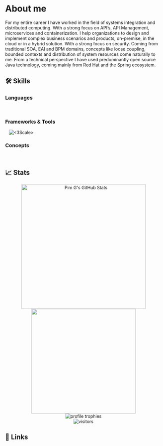 # About me
For my entire career I have worked in the field of systems integration and
distributed computing. With a strong focus on API’s, API Management,
microservices and containerization. I help organizations to design and implement
complex business scenarios and products, on-premise, in the cloud or in a hybrid
solution. With a strong focus on security. Coming from traditional SOA, EAI and
BPM domains, concepts like loose coupling, bounded contexts and distribution of
system resources come naturally to me. From a technical perspective I have used
predominantly open source Java technology, coming mainly from Red Hat and
the Spring ecosystem. 

## 🛠️ Skills

### Languages
![<Java>](https://img.shields.io/badge/Java-b57614?style=for-the-badge&logoColor=white)
![<GO>](https://img.shields.io/badge/GO-af3a03?style=for-the-badge&logoColor=white)
![<Lua>](https://img.shields.io/badge/Lua-427b58?style=for-the-badge&logoColor=white)


### Frameworks & Tools
![<OIDC>](https://img.shields.io/badge/OIDC-b57614?style=for-the-badge&logoColor=white)
![<OAuth2>](https://img.shields.io/badge/OAuth2-af3a03?style=for-the-badge&logoColor=white)
![<Open API Specification>](https://img.shields.io/badge/Open_API_SPEC-427b58?style=for-the-badge&logoColor=white)
![<3Scale>](https://img.shields.io/badge/3scale-b57614?style=for-the-badge&logoColor=white)
![<Apache Camel>](https://img.shields.io/badge/Apache_Camel-af3a03?style=for-the-badge&logoColor=white)
![<Docker>](https://img.shields.io/badge/Docker-427b58?style=for-the-badge&logoColor=white)
![<Openshift>](https://img.shields.io/badge/Openshift-b57614?style=for-the-badge&logoColor=white)
![<Spring>](https://img.shields.io/badge/Spring-af3a03?style=for-the-badge&logoColor=white)
![<Kubernetes>](https://img.shields.io/badge/Kubernetes-427b58?style=for-the-badge&logoColor=white)
![<Postman>](https://img.shields.io/badge/Postman-b57614?style=for-the-badge&logoColor=white)
![<NGINX>](https://img.shields.io/badge/Lua-af3a03?style=for-the-badge&logoColor=white)
![<Postgresql>](https://img.shields.io/badge/PostgresQL-427b58?style=for-the-badge&logoColor=white)
![<ActiveMQ>](https://img.shields.io/badge/ActiveMQ-b57614?style=for-the-badge&logoColor=white)
![<Openresty>](https://img.shields.io/badge/Openresty-af3a03?style=for-the-badge&logoColor=white)
![<NGINX>](https://img.shields.io/badge/Nginx-427b58?style=for-the-badge&logoColor=white)

### Concepts
![<API Security>](https://img.shields.io/badge/API_SECURITY-b57614?style=for-the-badge&logoColor=white)
![<API Management>](https://img.shields.io/badge/API_Management-af3a03?style=for-the-badge&logoColor=white)
![<API Design>](https://img.shields.io/badge/API_DESIGN-427b58?style=for-the-badge&logoColor=white)
![<Developer Experience>](https://img.shields.io/badge/Developer_Experience-b57614?style=for-the-badge&logoColor=white)
![<API Strategy>](https://img.shields.io/badge/API_Strategy-af3a03?style=for-the-badge&logoColor=white)
![<Microservices>](https://img.shields.io/badge/Microservices-427b58?style=for-the-badge&logoColor=white)

## 📈 Stats

<div align="center">
    <img width=400em  src="https://github-readme-stats.vercel.app/api?username=pimg&show_icons=true&hide_border=true&theme=gruvbox" alt="Pim G's GitHub Stats"/> 
    <img width=336em  src="https://github-readme-stats.vercel.app/api/top-langs/?username=pimg&theme=gruvbox&hide_border=true&layout=compact&exclude_repo=apily-site,pimg.github.io,yts-demo-app,apicast"/>
    <br />
    <img src="https://github-profile-trophy.vercel.app/?username=pimg&row=1&column=6&margin-h=8&theme=gruvbox&count_private=true&margin-w=15&no-frame=true" alt="profile trophies" />
    <br />
    <img src="https://visitor-badge.laobi.icu/badge?page_id=pimg.pimg" alt="visitors"/>
</div>

## 🔗 Links
[![<LinkedIn>](https://img.shields.io/badge/LinkedIn-0A66C2.svg?style=for-the-badge&logo=LinkedIn&logoColor=white)](https://www.linkedin.com/in/pimgaemers/)
[![<Wordpress>](https://img.shields.io/badge/WordPress-21759B.svg?style=for-the-badge&logo=WordPress&logoColor=white)](https://pgaemers.wordpress.com/)